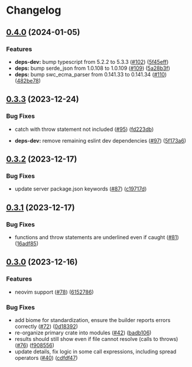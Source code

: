 # Changelog

## [0.4.0](https://github.com/michaelangeloio/does-it-throw/compare/does-it-throw-lsp-v0.3.3...does-it-throw-lsp-v0.4.0) (2024-01-05)


### Features

* **deps-dev:** bump typescript from 5.2.2 to 5.3.3 ([#102](https://github.com/michaelangeloio/does-it-throw/issues/102)) ([5f45eff](https://github.com/michaelangeloio/does-it-throw/commit/5f45eff8493f674470331c252bdfc2f558d96c3f))
* **deps:** bump serde_json from 1.0.108 to 1.0.109 ([#109](https://github.com/michaelangeloio/does-it-throw/issues/109)) ([5a28b3f](https://github.com/michaelangeloio/does-it-throw/commit/5a28b3f26992c4bca9d7bb276efdd27fa5b9a53a))
* **deps:** bump swc_ecma_parser from 0.141.33 to 0.141.34 ([#110](https://github.com/michaelangeloio/does-it-throw/issues/110)) ([482be78](https://github.com/michaelangeloio/does-it-throw/commit/482be78a20732f350377d4e534afae1053080e58))

## [0.3.3](https://github.com/michaelangeloio/does-it-throw/compare/does-it-throw-lsp-v0.3.2...does-it-throw-lsp-v0.3.3) (2023-12-24)


### Bug Fixes

* catch with throw statement not included ([#95](https://github.com/michaelangeloio/does-it-throw/issues/95)) ([fd223db](https://github.com/michaelangeloio/does-it-throw/commit/fd223db4f56e87439999b9b33a393769bd2b7c5b))

* **deps-dev:** remove remaining eslint dev dependencies ([#97](https://github.com/michaelangeloio/does-it-throw/issues/97)) ([5f173a6](https://github.com/michaelangeloio/does-it-throw/commit/5f173a69cb86570a526a665d453b86ae776538d0))

## [0.3.2](https://github.com/michaelangeloio/does-it-throw/compare/does-it-throw-lsp-v0.3.1...does-it-throw-lsp-v0.3.2) (2023-12-17)


### Bug Fixes

* update server package.json keywords ([#87](https://github.com/michaelangeloio/does-it-throw/issues/87)) ([c19717d](https://github.com/michaelangeloio/does-it-throw/commit/c19717d96a09152d959bfd7d5c3a34ac62f5e26d))

## [0.3.1](https://github.com/michaelangeloio/does-it-throw/compare/does-it-throw-lsp-v0.3.0...does-it-throw-lsp-v0.3.1) (2023-12-17)


### Bug Fixes

* functions and throw statements are underlined even if caught ([#81](https://github.com/michaelangeloio/does-it-throw/issues/81)) ([16adf85](https://github.com/michaelangeloio/does-it-throw/commit/16adf85b05b92542fa6c09ac1611dd56c7603c99))

## [0.3.0](https://github.com/michaelangeloio/does-it-throw/compare/does-it-throw-lsp-v0.2.5...does-it-throw-lsp-v0.3.0) (2023-12-16)


### Features

* neovim support ([#78](https://github.com/michaelangeloio/does-it-throw/issues/78)) ([6152786](https://github.com/michaelangeloio/does-it-throw/commit/61527869e70f54e99616375f7efd53b24e0fa01a))


### Bug Fixes

* add biome for standardization, ensure the builder reports errors correctly ([#72](https://github.com/michaelangeloio/does-it-throw/issues/72)) ([0d18392](https://github.com/michaelangeloio/does-it-throw/commit/0d18392268516abb79d015f90495dd331e7ef998))
* re-organize primary crate into modules ([#42](https://github.com/michaelangeloio/does-it-throw/issues/42)) ([badb106](https://github.com/michaelangeloio/does-it-throw/commit/badb1061d0dfc679458d55609e43cccfdca01794))
* results should still show even if file cannot resolve (calls to throws) ([#76](https://github.com/michaelangeloio/does-it-throw/issues/76)) ([f908556](https://github.com/michaelangeloio/does-it-throw/commit/f908556dfda8eca9195c87269fac71bc6d3e8bf9))
* update details, fix logic in some call expressions, including spread operators ([#40](https://github.com/michaelangeloio/does-it-throw/issues/40)) ([cdfdf47](https://github.com/michaelangeloio/does-it-throw/commit/cdfdf47a2d657364abc1b3b3ce97e89405b842b3))
